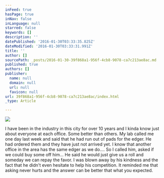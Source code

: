 ```yaml
---
inFeed: true
hasPage: true
inNav: false
inLanguage: null
starred: false
keywords: []
description: ''
datePublished: '2016-01-30T03:33:35.825Z'
dateModified: '2016-01-30T03:33:31.991Z'
title: ''
author: []
sourcePath: _posts/2016-01-30-39f868a1-956f-4cb8-9078-ca7c213ae8ac.md
published: true
authors: []
publisher:
  name: null
  domain: null
  url: null
  favicon: null
url: 39f868a1-956f-4cb8-9078-ca7c213ae8ac/index.html
_type: Article

---
```

![](https://the-grid-user-content.s3-us-west-2.amazonaws.com/fa9219de-4e7f-4e2c-8fcb-2e7bcec40118.jpg)

I have been in the industry in this city for over 10 years and I kinda know just about everyone at each office. Some better than others. My lab called me one day last week and said that he had run out of pads for the edger. He had ordered them and they have just not arrived yet. I know that another office in the area has the same edger as we do.... So I called him, asked if we could buy some off him... He said he would just give us a roll and someday we can repay the favor. I was blown away by his kindness and the fact that he didn't even hesitate to help his competition. It reminded me that asking never hurts and the answer can be better that what you expected.